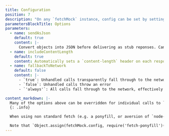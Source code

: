 ```yaml
---
title: Configuration
position: 7
description: "On any `fetchMock` instance, config can be set by setting properties on `fetchMock.config`."
parametersBlockTitle: Options
parameters:
  - name: sendAsJson
    default: true
    content: |-
      Convert objects into JSON before delivering as stub reponses. Can be useful to set to `false` globally if e.g. dealing with a lot of array buffers. If `true`, will also add `content-type: application/json` header.
  - name: includeContentLength
    default: true
    content: Automatically sets a `content-length` header on each response.
  - name: fallbackToNetwork
    default: false
    content: |-
      - `true`: Unhandled calls transparently fall through to the network
      - `false`: Unhandled calls throw an error
      - `'always'`: All calls fall through to the network, effectively disabling fetch-mock.

content_markdown: |-
  Many of the options above can be overridden for individual calls to `.mock(matcher, response, options)` by setting as properties on the third parameter, `options`
  {: .info}

  When using non standard fetch (e.g. a ponyfill, or aversion of `node-fetch` other than the one bundled with `fetch-mock`) or an alternative Promise implementation, this will configure fetch-mock to use your chosen implementations.

  Note that `Object.assign(fetchMock.config, require('fetch-ponyfill')())` will configure fetch-mock to use all of fetch-ponyfill's classes. In most cases, it should only be necessary to set this once before any tests run.
---
```

